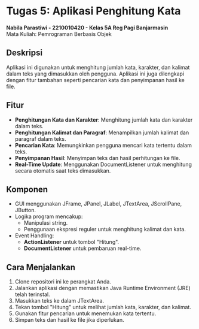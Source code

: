 # Tugas 5: Aplikasi Penghitung Kata

**Nabila Parastiwi - 2210010420 - Kelas 5A Reg Pagi Banjarmasin**  
Mata Kuliah: Pemrograman Berbasis Objek

## Deskripsi

Aplikasi ini digunakan untuk menghitung jumlah kata, karakter, dan kalimat dalam teks yang dimasukkan oleh pengguna. Aplikasi ini juga dilengkapi dengan fitur tambahan seperti pencarian kata dan penyimpanan hasil ke file.

## Fitur

- **Penghitungan Kata dan Karakter**: Menghitung jumlah kata dan karakter dalam teks.
- **Penghitungan Kalimat dan Paragraf**: Menampilkan jumlah kalimat dan paragraf dalam teks.
- **Pencarian Kata**: Memungkinkan pengguna mencari kata tertentu dalam teks.
- **Penyimpanan Hasil**: Menyimpan teks dan hasil perhitungan ke file.
- **Real-Time Update**: Menggunakan DocumentListener untuk menghitung secara otomatis saat teks dimasukkan.

## Komponen

- GUI menggunakan JFrame, JPanel, JLabel, JTextArea, JScrollPane, JButton.
- Logika program mencakup:
  - Manipulasi string.
  - Penggunaan ekspresi reguler untuk menghitung kalimat dan kata.
- Event Handling:
  - **ActionListener** untuk tombol "Hitung".
  - **DocumentListener** untuk pembaruan real-time.

## Cara Menjalankan

1. Clone repositori ini ke perangkat Anda.
2. Jalankan aplikasi dengan memastikan Java Runtime Environment (JRE) telah terinstal.
3. Masukkan teks ke dalam JTextArea.
4. Tekan tombol "Hitung" untuk melihat jumlah kata, karakter, dan kalimat.
5. Gunakan fitur pencarian untuk menemukan kata tertentu.
6. Simpan teks dan hasil ke file jika diperlukan.

